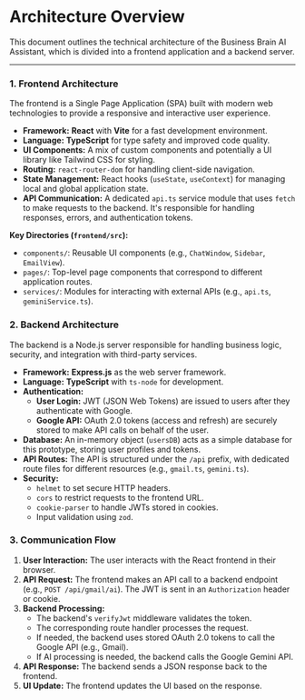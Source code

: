 # Architecture Overview

This document outlines the technical architecture of the Business Brain AI Assistant, which is divided into a frontend application and a backend server.

---

### 1. Frontend Architecture

The frontend is a Single Page Application (SPA) built with modern web technologies to provide a responsive and interactive user experience.

-   **Framework:** **React** with **Vite** for a fast development environment.
-   **Language:** **TypeScript** for type safety and improved code quality.
-   **UI Components:** A mix of custom components and potentially a UI library like Tailwind CSS for styling.
-   **Routing:** `react-router-dom` for handling client-side navigation.
-   **State Management:** React hooks (`useState`, `useContext`) for managing local and global application state.
-   **API Communication:** A dedicated `api.ts` service module that uses `fetch` to make requests to the backend. It's responsible for handling responses, errors, and authentication tokens.

**Key Directories (`frontend/src`):**
-   `components/`: Reusable UI components (e.g., `ChatWindow`, `Sidebar`, `EmailView`).
-   `pages/`: Top-level page components that correspond to different application routes.
-   `services/`: Modules for interacting with external APIs (e.g., `api.ts`, `geminiService.ts`).

### 2. Backend Architecture

The backend is a Node.js server responsible for handling business logic, security, and integration with third-party services.

-   **Framework:** **Express.js** as the web server framework.
-   **Language:** **TypeScript** with `ts-node` for development.
-   **Authentication:**
    -   **User Login:** JWT (JSON Web Tokens) are issued to users after they authenticate with Google.
    -   **Google API:** OAuth 2.0 tokens (access and refresh) are securely stored to make API calls on behalf of the user.
-   **Database:** An in-memory object (`usersDB`) acts as a simple database for this prototype, storing user profiles and tokens.
-   **API Routes:** The API is structured under the `/api` prefix, with dedicated route files for different resources (e.g., `gmail.ts`, `gemini.ts`).
-   **Security:**
    -   `helmet` to set secure HTTP headers.
    -   `cors` to restrict requests to the frontend URL.
    -   `cookie-parser` to handle JWTs stored in cookies.
    -   Input validation using `zod`.

### 3. Communication Flow

1.  **User Interaction:** The user interacts with the React frontend in their browser.
2.  **API Request:** The frontend makes an API call to a backend endpoint (e.g., `POST /api/gmail/ai`). The JWT is sent in an `Authorization` header or cookie.
3.  **Backend Processing:**
    -   The backend's `verifyJwt` middleware validates the token.
    -   The corresponding route handler processes the request.
    -   If needed, the backend uses stored OAuth 2.0 tokens to call the Google API (e.g., Gmail).
    -   If AI processing is needed, the backend calls the Google Gemini API.
4.  **API Response:** The backend sends a JSON response back to the frontend.
5.  **UI Update:** The frontend updates the UI based on the response.
